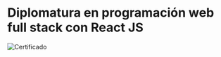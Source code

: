 # Diplomatura en programación web full stack con React JS

![Certificado](https://user-images.githubusercontent.com/70999224/199664234-1a49bfdd-12aa-4aac-8c24-dcacc3ff5074.jpg)


